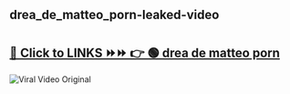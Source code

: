 
 ## drea_de_matteo_porn-leaked-video 

# <h2><a href="https://clipsfans.com/drea_de_matteo_porn&ref=git">🔗 Click to LINKS ⏩⏩ 👉 🟢 drea de matteo porn </a></h2>

<a href="https://clipsfans.com/drea_de_matteo_porn&ref=git" rel="nofollow" data-target="animated-image.originalLink"><img src="https://i.ibb.co.com/xMMVF88/686577567.gif" alt="Viral Video Original" style="max-width: 100%; display: inline-block;" data-target="animated-image.originalImage"></a>
